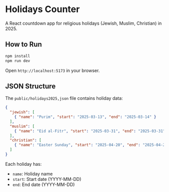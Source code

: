 # Holidays Counter

A React countdown app for religious holidays (Jewish, Muslim, Christian) in 2025.

## How to Run

```bash
npm install
npm run dev
```

Open `http://localhost:5173` in your browser.

## JSON Structure

The `public/holidays2025,json` file contains holiday data:

```json
{
  "jewish": [
    { "name": "Purim", "start": "2025-03-13", "end": "2025-03-14" }
  ],
  "muslim": [
    { "name": "Eid al-Fitr", "start": "2025-03-31", "end": "2025-03-31" }
  ],
  "christian": [
    { "name": "Easter Sunday", "start": "2025-04-20", "end": "2025-04-20" }
  ]
}
```

Each holiday has:
- `name`: Holiday name
- `start`: Start date (YYYY-MM-DD)
- `end`: End date (YYYY-MM-DD)
